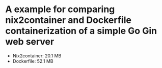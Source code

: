 # A example for comparing nix2container and Dockerfile containerization of a simple Go Gin web server

- Nix2container: 20.1 MB   
- Dockerfile: 52.1 MB
